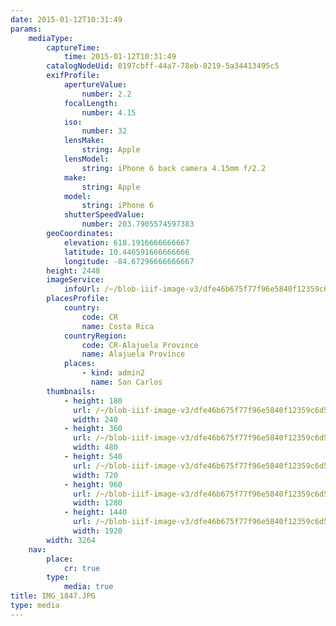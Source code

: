 ```yaml
---
date: 2015-01-12T10:31:49
params:
    mediaType:
        captureTime:
            time: 2015-01-12T10:31:49
        catalogNodeUid: 0197cbff-44a7-78eb-8219-5a34413495c5
        exifProfile:
            apertureValue:
                number: 2.2
            focalLength:
                number: 4.15
            iso:
                number: 32
            lensMake:
                string: Apple
            lensModel:
                string: iPhone 6 back camera 4.15mm f/2.2
            make:
                string: Apple
            model:
                string: iPhone 6
            shutterSpeedValue:
                number: 203.7905574597383
        geoCoordinates:
            elevation: 618.1916666666667
            latitude: 10.446591666666666
            longitude: -84.67296666666667
        height: 2448
        imageService:
            infoUrl: /~/blob-iiif-image-v3/dfe46b675f77f96e5840f12359c6d589e3eadd8c65298b9e6348b85c11ae3739/info.json
        placesProfile:
            country:
                code: CR
                name: Costa Rica
            countryRegion:
                code: CR-Alajuela Province
                name: Alajuela Province
            places:
                - kind: admin2
                  name: San Carlos
        thumbnails:
            - height: 180
              url: /~/blob-iiif-image-v3/dfe46b675f77f96e5840f12359c6d589e3eadd8c65298b9e6348b85c11ae3739/full/240%2C180/0/default.jpg
              width: 240
            - height: 360
              url: /~/blob-iiif-image-v3/dfe46b675f77f96e5840f12359c6d589e3eadd8c65298b9e6348b85c11ae3739/full/480%2C360/0/default.jpg
              width: 480
            - height: 540
              url: /~/blob-iiif-image-v3/dfe46b675f77f96e5840f12359c6d589e3eadd8c65298b9e6348b85c11ae3739/full/720%2C540/0/default.jpg
              width: 720
            - height: 960
              url: /~/blob-iiif-image-v3/dfe46b675f77f96e5840f12359c6d589e3eadd8c65298b9e6348b85c11ae3739/full/1280%2C960/0/default.jpg
              width: 1280
            - height: 1440
              url: /~/blob-iiif-image-v3/dfe46b675f77f96e5840f12359c6d589e3eadd8c65298b9e6348b85c11ae3739/full/1920%2C1440/0/default.jpg
              width: 1920
        width: 3264
    nav:
        place:
            cr: true
        type:
            media: true
title: IMG_1847.JPG
type: media
---
```

